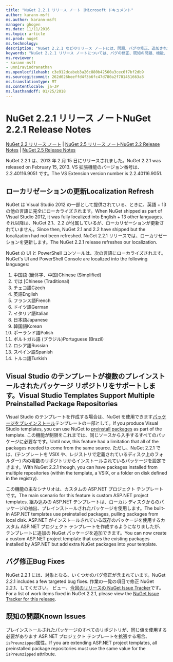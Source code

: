 ```yaml
---
title: "NuGet 2.2.1 リリース ノート |Microsoft ドキュメント"
author: karann-msft
ms.author: karann-msft
manager: ghogen
ms.date: 11/11/2016
ms.topic: article
ms.prod: nuget
ms.technology: 
description: "NuGet 2.2.1 などのリリース ノートには、問題、バグの修正、追加された機能、および Dcr が知られています。"
keywords: "NuGet 2.2.1 リリース ノートについては、バグの修正、既知の問題、機能、Dcr を追加します。"
ms.reviewer:
- karann-msft
- unniravindranathan
ms.openlocfilehash: c3e912dcabeb3a26c880b42560a3cec6f7bf2db9
ms.sourcegitcommit: 262d026beeffd4f3b6fc47d780a2f701451663a8
ms.translationtype: MT
ms.contentlocale: ja-JP
ms.lasthandoff: 01/25/2018
---
```

# <a name="nuget-221-release-notes"></a><span data-ttu-id="a5b59-104">NuGet 2.2.1 リリース ノート</span><span class="sxs-lookup"><span data-stu-id="a5b59-104">NuGet 2.2.1 Release Notes</span></span>

<span data-ttu-id="a5b59-105">[NuGet 2.2 リリース ノート](../release-notes/nuget-2.2.md) | [NuGet 2.5 リリース ノート](../release-notes/nuget-2.5.md)</span><span class="sxs-lookup"><span data-stu-id="a5b59-105">[NuGet 2.2 Release Notes](../release-notes/nuget-2.2.md) | [NuGet 2.5 Release Notes](../release-notes/nuget-2.5.md)</span></span>

<span data-ttu-id="a5b59-106">NuGet 2.2.1 は、2013 年 2 月 15 日にリリースされました。</span><span class="sxs-lookup"><span data-stu-id="a5b59-106">NuGet 2.2.1 was released on February 15, 2013.</span></span>  <span data-ttu-id="a5b59-107">VS 拡張機能のバージョン番号は、2.2.40116.9051 です。</span><span class="sxs-lookup"><span data-stu-id="a5b59-107">The VS Extension version number is 2.2.40116.9051.</span></span>

## <a name="localization-refresh"></a><span data-ttu-id="a5b59-108">ローカリゼーションの更新</span><span class="sxs-lookup"><span data-stu-id="a5b59-108">Localization Refresh</span></span>
<span data-ttu-id="a5b59-109">NuGet は Visual Studio 2012 の一部として提供されている、ときに、英語 + 13 の他の言語に完全にローカライズされます。</span><span class="sxs-lookup"><span data-stu-id="a5b59-109">When NuGet shipped as part of Visual Studio 2012, it was fully localized into English + 13 other languages.</span></span>  <span data-ttu-id="a5b59-110">それ以降は、NuGet 2.1、2.2 が付属しているが、ローカリゼーションが更新されていません。</span><span class="sxs-lookup"><span data-stu-id="a5b59-110">Since then, NuGet 2.1 and 2.2 have shipped but the localization had not been refreshed.</span></span>  <span data-ttu-id="a5b59-111">NuGet 2.2.1 リリースでは、ローカリゼーションを更新します。</span><span class="sxs-lookup"><span data-stu-id="a5b59-111">The NuGet 2.2.1 release refreshes our localization.</span></span>

<span data-ttu-id="a5b59-112">NuGet の UI と PowerShell コンソールは、次の言語にローカライズされます。</span><span class="sxs-lookup"><span data-stu-id="a5b59-112">NuGet's UI and PowerShell Console are localized into the following languages:</span></span>

1. <span data-ttu-id="a5b59-113">中国語 (簡体字、中国)</span><span class="sxs-lookup"><span data-stu-id="a5b59-113">Chinese (Simplified)</span></span>
1. <span data-ttu-id="a5b59-114">では [</span><span class="sxs-lookup"><span data-stu-id="a5b59-114">Chinese (Traditional)</span></span>
1. <span data-ttu-id="a5b59-115">チェコ語</span><span class="sxs-lookup"><span data-stu-id="a5b59-115">Czech</span></span>
1. <span data-ttu-id="a5b59-116">英語</span><span class="sxs-lookup"><span data-stu-id="a5b59-116">English</span></span>
1. <span data-ttu-id="a5b59-117">フランス語</span><span class="sxs-lookup"><span data-stu-id="a5b59-117">French</span></span>
1. <span data-ttu-id="a5b59-118">ドイツ語</span><span class="sxs-lookup"><span data-stu-id="a5b59-118">German</span></span>
1. <span data-ttu-id="a5b59-119">イタリア語</span><span class="sxs-lookup"><span data-stu-id="a5b59-119">Italian</span></span>
1. <span data-ttu-id="a5b59-120">日本語</span><span class="sxs-lookup"><span data-stu-id="a5b59-120">Japanese</span></span>
1. <span data-ttu-id="a5b59-121">韓国語</span><span class="sxs-lookup"><span data-stu-id="a5b59-121">Korean</span></span>
1. <span data-ttu-id="a5b59-122">ポーランド語</span><span class="sxs-lookup"><span data-stu-id="a5b59-122">Polish</span></span>
1. <span data-ttu-id="a5b59-123">ポルトガル語 (ブラジル)</span><span class="sxs-lookup"><span data-stu-id="a5b59-123">Portuguese (Brazil)</span></span>
1. <span data-ttu-id="a5b59-124">ロシア語</span><span class="sxs-lookup"><span data-stu-id="a5b59-124">Russian</span></span>
1. <span data-ttu-id="a5b59-125">スペイン語</span><span class="sxs-lookup"><span data-stu-id="a5b59-125">Spanish</span></span>
1. <span data-ttu-id="a5b59-126">トルコ語</span><span class="sxs-lookup"><span data-stu-id="a5b59-126">Turkish</span></span>

## <a name="visual-studio-templates-support-multiple-preinstalled-package-repositories"></a><span data-ttu-id="a5b59-127">Visual Studio のテンプレートが複数のプレインストールされたパッケージ リポジトリをサポートします。</span><span class="sxs-lookup"><span data-stu-id="a5b59-127">Visual Studio Templates Support Multiple Preinstalled Package Repositories</span></span>
<span data-ttu-id="a5b59-128">Visual Studio のテンプレートを作成する場合は、NuGet を使用できます[パッケージをプレインストール](../visual-studio-extensibility/visual-studio-templates.md)テンプレートの一部として。</span><span class="sxs-lookup"><span data-stu-id="a5b59-128">If you produce Visual Studio templates, you can use NuGet to [preinstall packages](../visual-studio-extensibility/visual-studio-templates.md) as part of the template.</span></span>  <span data-ttu-id="a5b59-129">この機能が制限をこれまでは、同じソースから入手するすべてのパッケージに必要なです。</span><span class="sxs-lookup"><span data-stu-id="a5b59-129">Until now, this feature had a limitation that all of the packages needed to come from the same source.</span></span>  <span data-ttu-id="a5b59-130">ただし、NuGet 2.2.1 では、(テンプレートを VSIX や、レジストリで定義されているディスク上のフォルダー) 内の複数のリポジトリからインストールされているパッケージを設定できます。</span><span class="sxs-lookup"><span data-stu-id="a5b59-130">With NuGet 2.2.1 though, you can have packages installed from multiple repositories (within the template, a VSIX, or a folder on disk defined in the registry).</span></span>

<span data-ttu-id="a5b59-131">この機能の主なシナリオは、カスタムの ASP.NET プロジェクト テンプレートです。</span><span class="sxs-lookup"><span data-stu-id="a5b59-131">The main scenario for this feature is custom ASP.NET project templates.</span></span>  <span data-ttu-id="a5b59-132">組み込みの ASP.NET テンプレートは、ローカル ディスクからのパッケージの抽出、プレインストールされたパッケージを使用します。</span><span class="sxs-lookup"><span data-stu-id="a5b59-132">The built-in ASP.NET templates use preinstalled packages, pulling packages from local disk.</span></span>  <span data-ttu-id="a5b59-133">ASP.NET がインストールされている既存のパッケージを使用するカスタム ASP.NET プロジェクト テンプレートを作成するようになりましたが、テンプレートに追加の NuGet パッケージを追加できます。</span><span class="sxs-lookup"><span data-stu-id="a5b59-133">You can now create a custom ASP.NET project template that uses the existing packages installed by ASP.NET but add extra NuGet packages into your template.</span></span>

## <a name="bug-fixes"></a><span data-ttu-id="a5b59-134">バグ修正</span><span class="sxs-lookup"><span data-stu-id="a5b59-134">Bug Fixes</span></span>
<span data-ttu-id="a5b59-135">NuGet 2.2.1 には、対象となる、いくつかのバグ修正が含まれています。</span><span class="sxs-lookup"><span data-stu-id="a5b59-135">NuGet 2.2.1 includes a few targeted bug fixes.</span></span> <span data-ttu-id="a5b59-136">作業の一覧の項目で修正 NuGet 2.2.1、してください。 ビュー、[今回のリリースの NuGet Issue Tracker](http://nuget.codeplex.com/workitem/list/advanced?keyword=&status=Closed&type=All&priority=All&release=NuGet%202.2.1&assignedTo=All&component=All&sortField=LastUpdatedDate&sortDirection=Descending&page=0)です。</span><span class="sxs-lookup"><span data-stu-id="a5b59-136">For a list of work items fixed in NuGet 2.2.1, please view the [NuGet Issue Tracker for this release](http://nuget.codeplex.com/workitem/list/advanced?keyword=&status=Closed&type=All&priority=All&release=NuGet%202.2.1&assignedTo=All&component=All&sortField=LastUpdatedDate&sortDirection=Descending&page=0).</span></span>


## <a name="known-issues"></a><span data-ttu-id="a5b59-137">既知の問題</span><span class="sxs-lookup"><span data-stu-id="a5b59-137">Known Issues</span></span>

<span data-ttu-id="a5b59-138">プレインストールされたパッケージのすべてのリポジトリが、同じ値を使用する必要があります ASP.NET プロジェクト テンプレートを拡張する場合、`isPreunzipped`属性。</span><span class="sxs-lookup"><span data-stu-id="a5b59-138">If you are extending ASP.NET project templates, all preinstalled package repositories must use the same value for the `isPreunzipped` attribute.</span></span>
